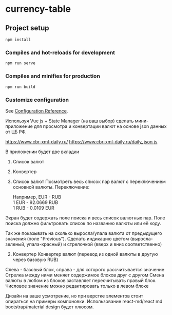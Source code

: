 # currency-table

## Project setup
```
npm install
```

### Compiles and hot-reloads for development
```
npm run serve
```

### Compiles and minifies for production
```
npm run build
```

### Customize configuration
See [Configuration Reference](https://cli.vuejs.org/config/).


Используя Vue js + State Manager (на ваш выбор) сделать мини-приложение для просмотра и конвертации валют на основе json данных от ЦБ РФ.

https://www.cbr-xml-daily.ru/
https://www.cbr-xml-daily.ru/daily_json.js

В приложении будет две вкладки
1. Список валют
2. Конвертер

1. Список валют
   Посмотреть весь список пар валют с переключением основной валюты.
   Переключение:
   
   Например, EUR - RUB
   \
   1 EUR - 92.0669 RUB
   \
   1 RUB - 0.0109 EUR

Экран будет содержать поле поиска и весь список валютных пар. Поле поиска должно фильтровать список по названию валюты или её коду.

Так же показывать на сколько выросла/упала валюта от предыдущего значения (поле "Previous"). Сделать индикацию цветом (выросла-зеленый, упала-красный) и стрелочкой (вверх и вниз соответственно)

2. Конвертер
   Конвертер валют (перевод из одной валюты в другую через базовую RUB)

Слева - базовый блок, справа - для которого рассчитывается значение
Стрелка между ними меняет содержимое блоков друг с другом
Смена валюты в любом из блоков заставляет пересчитывать правый блок. Числовое значение можно редактировать только в левом блоке

Дизайн на ваше усмотрение, но при верстке элементов стоит опираться на примеры компоновки. Использование react-md/react md bootstrap/material design будет плюсом.
